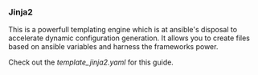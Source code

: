 ### Jinja2

This is a powerfull templating engine which is at ansible's disposal to accelerate dynamic configuration generation.
It allows you to create files based on ansible variables and harness the frameworks power.

Check out the *template_jinja2.yaml* for this guide.
